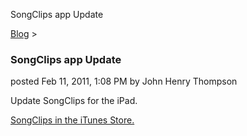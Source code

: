 SongClips app Update 

[Blog](../z-blog-1.html)‎ > ‎

### SongClips app Update

posted Feb 11, 2011, 1:08 PM by John Henry Thompson

Update SongClips for the iPad.

[SongClips in the iTunes Store.](http://itunes.apple.com/us/app/songclips/id335528135?mt=8)

  

